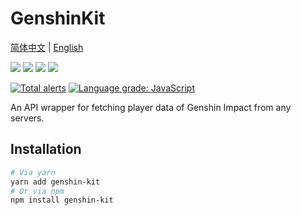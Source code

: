 # GenshinKit

[简体中文](./../README.md) | [English](./README.en.md)

![](https://badgen.net/npm/v/genshin-kit) ![](https://badgen.net/npm/v/genshin-kit/next) ![](https://badgen.net/npm/types/genshin-kit) ![](https://badgen.net/npm/license/genshin-kit)

[![Total alerts](https://img.shields.io/lgtm/alerts/g/Dragon-Fish/genshin-kit.svg?logo=lgtm&logoWidth=18)](https://lgtm.com/projects/g/Dragon-Fish/genshin-kit/alerts/) [![Language grade: JavaScript](https://img.shields.io/lgtm/grade/javascript/g/Dragon-Fish/genshin-kit.svg?logo=lgtm&logoWidth=18)](https://lgtm.com/projects/g/Dragon-Fish/genshin-kit/context:javascript)

An API wrapper for fetching player data of Genshin Impact from any servers.

## Installation

```bash
# Via yarn
yarn add genshin-kit
# Or via npm
npm install genshin-kit
```
